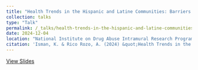 ```yaml
---
title: "Health Trends in the Hispanic and Latine Communities: Barriers to Healthcare and Lessons from the Community"
collection: talks
type: "Talk"
permalink: /_talks/health-trends-in-the-hispanic-and-latine-communities
date: 2024-12-04
location: "National Institute on Drug Abuse Intramural Research Program, Translational Addiction Medicine Branch, Baltimore, MD"
citation: 'Isman, K. & Rico Rozo, A. (2024) &quot;Health Trends in the Hispanic and Latine Communities: Barriers to Healthcare and Lessons from the Community&quot;'
---
```

[View Slides](https://prezi.com/p/32airwlicaz-/?present=1)
